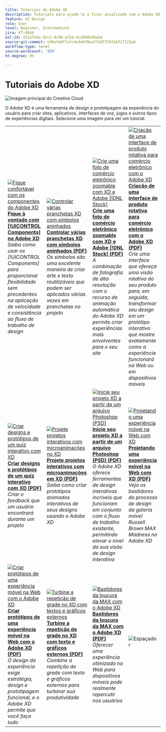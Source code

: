 ```yaml
---
title: Tutoriais do Adobe XD
description: Tutorials para ajudá-lo a ficar atualizado com o Adobe XD
feature: UI Design
role: User
level: Beginner, Intermediate
jira: KT-6944
exl-id: 411ef3da-42c1-4c98-a75d-dca990546eb4
source-git-commit: e39efe0f7afc4e3e970ea7f2df57b51bf17123a6
workflow-type: tm+mt
source-wordcount: '459'
ht-degree: 0%

---
```


# Tutoriais do Adobe XD

![Imagem principal do Creative Cloud](../assets/XD.jpg)

O Adobe XD é uma ferramenta de design e prototipagem da experiência do usuário para criar sites, aplicativos, interfaces de voz, jogos e outros tipos de experiências digitais. Selecione uma imagem para ver um tutorial.

<table>
<tr>
 <td>
   <a href="components.md">
      <img alt="Fique confortável com os componentes do Adobe XD" src="assets/Componentsxd.jpg" />
   </a>
    <div>
   <a href="components.md"><strong>Fique à vontade com [!UICONTROL Components] no Adobe XD</strong></a>
    </div>
    <em>Saiba como usar os [!UICONTROL Components] para proporcionar flexibilidade sem precedentes na aplicação de velocidade e consistência ao fluxo de trabalho de design</em>
    <br>
  </td>
  <td>
   <a href="assets/ControlMultipleXDArtboardswithNestedSymbols.pdf" target="_blank">
      <img alt="Controlar várias pranchetas XD com símbolos aninhados" src="assets/ControlMultipleXDArtboardswithNestedSymbols.jpg" />
   </a>
    <div>
   <a href="assets/ControlMultipleXDArtboardswithNestedSymbols.pdf" target="_blank"><strong>Controlar várias pranchetas XD com símbolos aninhados (PDF)</strong></a>
    </div>
    <em>Os símbolos são uma excelente maneira de criar arte e texto reutilizáveis que podem ser aplicados várias vezes em pranchetas no projeto</em>
    <br>
  </td>
  <td>
   <a href="assets/CreateaZoomableeCommercePhotowithXDandAdobeStock.pdf" target="_blank">
      <img alt="Crie uma foto de comércio eletrônico zoomable com XD e Adobe [!DNL Stock]" src="assets/CreateaZoomableeCommercePhotowithXDandAdobeStock.jpg" />
   </a>
    <div>
   <a href="assets/CreateaZoomableeCommercePhotowithXDandAdobeStock.pdf" target="_blank"><strong>Crie uma foto de comércio eletrônico zoomable com XD e Adobe [!DNL Stock] (PDF)</strong></a>
    </div>
    <em>A combinação de fotografia de alta resolução com o recurso de animação automática do Adobe XD permite criar experiências mais envolventes para o seu site</em>
    <br>
  </td>
  <td>
   <a href="assets/CreatingaRotatingProductInterfaceforECommercewithAdobeXD.pdf" target="_blank">
      <img alt="Criação de uma interface de produto rotativa para comércio eletrônico com o Adobe XD" src="assets/CreatingaRotatingProductInterfaceforECommercewithAdobeXD.jpg" />
   </a>
    <div>
   <a href="assets/CreatingaRotatingProductInterfaceforECommercewithAdobeXD.pdf" target="_blank"><strong>Criação de uma interface de produto rotativa para comércio eletrônico com o Adobe XD (PDF)</strong></a>
    </div>
    <em>Crie uma interface que ofereça uma visão rotativa do seu produto para, em seguida, transformar seu design em um protótipo interativo que mostre exatamente como a experiência funcionará na Web ou em dispositivos móveis</em>
    <br>
  </td>
</tr>
<tr>
  <td>
   <a href="assets/DesignandPrototypeanInteractiveQuizwithXD.pdf" target="_blank">
      <img alt="Criar designs e protótipos de um quiz interativo com XD" src="assets/DesignandPrototypeanInteractiveQuizwithXD.jpg" />
   </a>
    <div>
   <a href="assets/DesignandPrototypeanInteractiveQuizwithXD.pdf" target="_blank"><strong>Criar designs e protótipos de um quiz interativo com XD (PDF)</strong></a>
    </div>
    <em>Criar o feedback que um usuário encontrará durante um projeto</em>
    <br>
  </td>
  <td>
   <a href="assets/DesignInteractiveProjectswithMicroAnimationsinXD.pdf" target="_blank">
      <img alt="Projete projetos interativos com microanimações no XD" src="assets/DesignInteractiveProjectswithMicroAnimationsinXD.jpg" />
   </a>
    <div>
   <a href="assets/DesignInteractiveProjectswithMicroAnimationsinXD.pdf" target="_blank"><strong>Projete projetos interativos com microanimações em XD (PDF)</strong></a>
    </div>
    <em>Saiba como criar protótipos animados interativos de seus designs usando o Adobe XD</em>
    <br>
  </td>
  <td>
   <a href="assets/JumpstartyourXDProjectfromaPhotoshopFile.pdf" target="_blank">
      <img alt="Inicie seu projeto XD a partir de um arquivo Photoshop (PSD)" src="assets/JumpstartyourXDProjectfromaPhotoshopFile.jpg" />
   </a>
    <div>
   <a href="assets/JumpstartyourXDProjectfromaPhotoshopFile.pdf" target="_blank"><strong>Inicie seu projeto XD a partir de um arquivo Photoshop (PSD) (PDF)</strong></a>
    </div>
    <em>O Adobe XD oferece ferramentas de design interativas incríveis que funcionam em conjunto com o fluxo de trabalho existente, permitindo elevar o nível da sua visão de design interativa</em>
    <br>
  </td>
  <td>
   <a href="assets/MobileWebExperienceswithXD.pdf" target="_blank">
      <img alt="Projetando uma experiência móvel na Web com XD" src="assets/MobileWebExperienceswithXD.jpg" />
   </a>
    <div>
   <a href="assets/MobileWebExperienceswithXD.pdf" target="_blank"><strong>Projetando uma experiência móvel na Web com XD (PDF)</strong></a>
    </div>
    <em>Veja os bastidores do processo de design da galeria móvel Russell Brown MAX Madness no Adobe XD</em>
    <br>
  </td>
</tr>
<tr>
  <td>
   <a href="assets/PrototypeaMobileWebExperiencewithAdobeXD.pdf" target="_blank">
      <img alt="Criar protótipos de uma experiência móvel na Web com o Adobe XD" src="assets/PrototypeaMobileWebExperiencewithAdobeXD.jpg" />
   </a>
    <div>
   <a href="assets/PrototypeaMobileWebExperiencewithAdobeXD.pdf" target="_blank"><strong>Criar protótipos de uma experiência móvel na Web com o Adobe XD (PDF)</strong></a>
    </div>
    <em>O design da experiência exige estratégia, design e prototipagem funcional, e o Adobe XD permite que você faça tudo</em>
    <br>
  </td>
  <td>
   <a href="assets/PrototypeaMobileWebExperiencewithAdobeXD.pdf" target="_blank">
      <img alt="Turbine a repetição de grade no XD com textos e gráficos externos" src="assets/PrototypeaMobileWebExperiencewithAdobeXD.jpg" />
   </a>
    <div>
   <a href="assets/PrototypeaMobileWebExperiencewithAdobeXD.pdf" target="_blank"><strong>Turbine a repetição de grade no XD com texto e gráficos externos (PDF)</strong></a>
    </div>
    <em>Combine a repetição de grade com texto e gráficos externos para turbinar sua produtividade</em>
    <br>
  </td>
  <td>
   <a href="assets/BehindtheScenesofMAXMadnesswithAdobeXD.pdf" target="_blank">
      <img alt="Bastidores da loucura da MAX com o Adobe XD" src="assets/BehindtheScenesofMAXMadnesswithAdobeXD.jpg" />
   </a>
    <div>
   <a href="assets/BehindtheScenesofMAXMadnesswithAdobeXD.pdf" target="_blank"><strong>Bastidores da loucura da MAX com o Adobe XD (PDF)</strong></a>
    </div>
    <em>Oferecer uma experiência otimizada na Web para dispositivos móveis pode realmente repercutir nos usuários</em>
    <br>
  </td>
  <td>
    <img alt="Espaçador" src="../assets/Whitespacer.png" />
    <div>
    <br>
  </td>
</tr>
</table>
